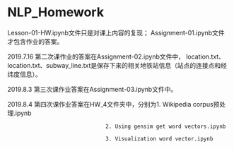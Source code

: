 # NLP_Homework
Lesson-01-HW.ipynb文件只是对课上内容的复现；
Assignment-01.ipynb文件才包含作业的答案。

2019.7.16
第二次课作业的答案在Assignment-02.ipynb文件中，
location.txt、location.txt、subway_line.txt是保存下来的相关地铁站信息（站点的连接点和经纬度信息）。

2019.8.3
第三次课作业答案在Assignment-03.ipynb文件中。

2019.8.4
第四次课作业答案在HW_4文件夹中，分别为1. Wikipedia corpus预处理.ipynb

                                   2. Using gensim get word vectors.ipynb
                                   
                                   3. Visualization word vector.ipynb
